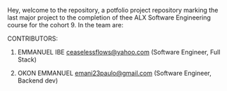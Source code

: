 Hey, welcome to the repository,  a potfolio project repository marking the last major project to the completion of thee ALX Software Engineering course for the cohort 9. In the team are:

CONTRIBUTORS:

1. EMMANUEL IBE ceaselessflows@yahoo.com (Software Engineer, Full Stack)

2. OKON EMMANUEL emani23paulo@gmail.com (Software Engineer, Backend dev)
